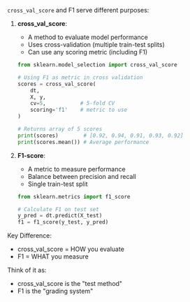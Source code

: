 
`cross_val_score` and F1 serve different purposes:

1. **cross_val_score**:
   - A method to evaluate model performance
   - Uses cross-validation (multiple train-test splits)
   - Can use any scoring metric (including F1)
   ```python
   from sklearn.model_selection import cross_val_score

   # Using F1 as metric in cross validation
   scores = cross_val_score(
       dt,
       X, y,
       cv=5,           # 5-fold CV
       scoring='f1'    # metric to use
   )

   # Returns array of 5 scores
   print(scores)        # [0.92, 0.94, 0.91, 0.93, 0.92]
   print(scores.mean()) # Average performance
   ```

2. **F1-score**:
   - A metric to measure performance
   - Balance between precision and recall
   - Single train-test split
   ```python
   from sklearn.metrics import f1_score

   # Calculate F1 on test set
   y_pred = dt.predict(X_test)
   f1 = f1_score(y_test, y_pred)
   ```

Key Difference:
- cross_val_score = HOW you evaluate
- F1 = WHAT you measure

Think of it as:
- cross_val_score is the "test method"
- F1 is the "grading system"
